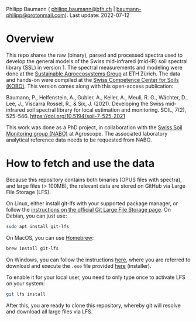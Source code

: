 Philipp Baumann ( <philipp.baumann@bfh.ch> |
<baumann-philipp@protonmail.com>).
Last update: 2022-07-12

# Overview

This repo shares the raw (binary), parsed and processed spectra used to
develop the general models of the Swiss mid-infrared (mid-IR) soil
spectral library (SSL) in version 1. The spectral measurements and
modeling were done at the [Sustainable Agroecosystems
Group](https://sae.ethz.ch/) at ETH Zürich. The data and hands-on were
compiled at the [Swiss Competence Center for Soils
(KOBO)](https://ccsols.ch/). This version comes along with this
open-access publication:

Baumann, P., Helfenstein, A., Gubler, A., Keller, A., Meuli, R. G.,
Wächter, D., Lee, J., Viscarra Rossel, R., & Six, J. (2021). Developing
the Swiss mid-infrared soil spectral library for local estimation and
monitoring. SOIL, 7(2), 525–546.
<https://doi.org/10.5194/soil-7-525-2021>

This work was done as a PhD project, in collaboration with the [Swiss
Soil Monitoring group
(NABO)](https://www.agroscope.admin.ch/agroscope/en/home/topics/environment-resources/soil-bodies-water-nutrients/nabo.html)
at Agroscope. The associated laboratory analytical reference data needs
to be requested from NABO.

# How to fetch and use the data

Because this repository contains both binaries (OPUS files with
spectra), and large files (\> 100MB), the relevant data are stored on
GitHub via Large File Storage (LFS).

On Linux, either install git-lfs with your supported package manager, or
follow the [instructions on the official Git Large File Storage
page](https://git-lfs.github.com/). On Debian, you can just use:

``` bash
sudo apt install git-lfs
```

On MacOS, you can use
[Homebrew](https://formulae.brew.sh/formula/git-lfs):

``` bash
brew install git-lfs
```

On Windows, you can follow the instructions
[here](https://docs.github.com/en/repositories/working-with-files/managing-large-files/installing-git-large-file-storage),
where you are referred to download and execute the `.exe` file provided
[here](https://git-lfs.github.com/) (installer).

To enable it for your local user, you need to only type once to activate
LFS on your system:

``` bash
git lfs install
```

After this, you are ready to clone this repository, whereby git will
resolve and download all large files via LFS.
